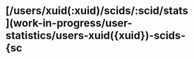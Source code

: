 # \[/users/xuid\(:xuid\)/scids/:scid/stats\]\(work-in-progress/user-statistics/users-xuid\({xuid}\)-scids-{sc

